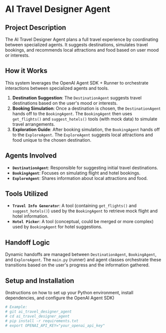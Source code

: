 # AI Travel Designer Agent

## Project Description
The AI Travel Designer Agent plans a full travel experience by coordinating between specialized agents. It suggests destinations, simulates travel bookings, and recommends local attractions and food based on user mood or interests.

## How it Works
This system leverages the OpenAI Agent SDK + Runner to orchestrate interactions between specialized agents and tools.

1.  **Destination Suggestion**: The `DestinationAgent` suggests travel destinations based on the user's mood or interests.
2.  **Booking Simulation**: Once a destination is chosen, the `DestinationAgent` hands off to the `BookingAgent`. The `BookingAgent` then uses `get_flights()` and `suggest_hotels()` tools (with mock data) to simulate travel arrangements.
3.  **Exploration Guide**: After booking simulation, the `BookingAgent` hands off to the `ExploreAgent`. The `ExploreAgent` suggests local attractions and food unique to the chosen destination.

## Agents Involved
* **`DestinationAgent`**: Responsible for suggesting initial travel destinations.
* **`BookingAgent`**: Focuses on simulating flight and hotel bookings.
* **`ExploreAgent`**: Shares information about local attractions and food.

## Tools Utilized
* **`Travel Info Generator`**: A tool (containing `get_flights()` and `suggest_hotels()`) used by the `BookingAgent` to retrieve mock flight and hotel information.
* **`Hotel Picker`**: A tool (conceptual, could be merged or more complex) used by `BookingAgent` for hotel suggestions.

## Handoff Logic
Dynamic handoffs are managed between `DestinationAgent`, `BookingAgent`, and `ExploreAgent`. The `main.py` (runner) and agent classes orchestrate these transitions based on the user's progress and the information gathered.

## Setup and Installation
(Instructions on how to set up your Python environment, install dependencies, and configure the OpenAI Agent SDK)

```bash
# Example:
# git ai_travel_designer_agent
# cd ai_travel_designer_agent
# pip install -r requirements.txt
# export OPENAI_API_KEY="your_openai_api_key"
